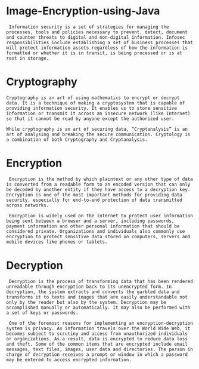 # Image-Encryption-using-Java

     Information security is a set of strategies for managing the processes, tools and policies necessary to prevent, detect, document and counter threats to digital and non-digital information. Infosec responsibilities include establishing a set of business processes that will protect information assets regardless of how the information is formatted or whether it is in transit, is being processed or is at rest in storage.

# Cryptography
    
    Cryptography is an art of using mathematics to encrypt or decrypt data. It is a technique of making a cryptosystem that is capable of providing information security. It enables us to store sensitive information or transmit it across an insecure network (like Internet) so that it cannot be read by anyone except the authorized user.
    
    While cryptography is an art of securing data, “Cryptanalysis” is an art of analysing and breaking the secure communication. Cryptology is a combination of both Cryptography and Cryptanalysis.
    
# Encryption
     
     Encryption is the method by which plaintext or any other type of data is converted from a readable form to an encoded version that can only be decoded by another entity if they have access to a decryption key. Encryption is one of the most important methods for providing data security, especially for end-to-end protection of data transmitted across networks.
  
     Encryption is widely used on the internet to protect user information being sent between a browser and a server, including passwords, payment information and other personal information that should be considered private. Organizations and individuals also commonly use encryption to protect sensitive data stored on computers, servers and mobile devices like phones or tablets.

# Decryption
     
     Decryption is the process of transforming data that has been rendered unreadable through encryption back to its unencrypted form. In decryption, the system extracts and converts the garbled data and transforms it to texts and images that are easily understandable not only by the reader but also by the system. Decryption may be accomplished manually or automatically. It may also be performed with a set of keys or passwords.
  
     One of the foremost reasons for implementing an encryption-decryption system is privacy. As information travels over the World Wide Web, it becomes subject to scrutiny and access from unauthorized individuals or organizations. As a result, data is encrypted to reduce data loss and theft. Some of the common items that are encrypted include email messages, text files, images, user data and directories. The person in charge of decryption receives a prompt or window in which a password may be entered to access encrypted information.




